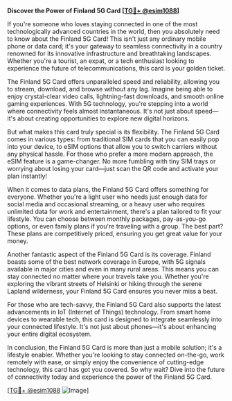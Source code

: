 **Discover the Power of Finland 5G Card [[TG💪+ @esim1088](https://t.me/s/esim1088)]**

If you're someone who loves staying connected in one of the most technologically advanced countries in the world, then you absolutely need to know about the Finland 5G Card! This isn't just any ordinary mobile phone or data card; it's your gateway to seamless connectivity in a country renowned for its innovative infrastructure and breathtaking landscapes. Whether you're a tourist, an expat, or a tech enthusiast looking to experience the future of telecommunications, this card is your golden ticket.

The Finland 5G Card offers unparalleled speed and reliability, allowing you to stream, download, and browse without any lag. Imagine being able to enjoy crystal-clear video calls, lightning-fast downloads, and smooth online gaming experiences. With 5G technology, you're stepping into a world where connectivity feels almost instantaneous. It's not just about speed—it's about creating opportunities to explore new digital horizons.

But what makes this card truly special is its flexibility. The Finland 5G Card comes in various types: from traditional SIM cards that you can easily pop into your device, to eSIM options that allow you to switch carriers without any physical hassle. For those who prefer a more modern approach, the eSIM feature is a game-changer. No more fumbling with tiny SIM trays or worrying about losing your card—just scan the QR code and activate your plan instantly!

When it comes to data plans, the Finland 5G Card offers something for everyone. Whether you're a light user who needs just enough data for social media and occasional streaming, or a heavy user who requires unlimited data for work and entertainment, there's a plan tailored to fit your lifestyle. You can choose between monthly packages, pay-as-you-go options, or even family plans if you're traveling with a group. The best part? These plans are competitively priced, ensuring you get great value for your money.

Another fantastic aspect of the Finland 5G Card is its coverage. Finland boasts some of the best network coverage in Europe, with 5G signals available in major cities and even in many rural areas. This means you can stay connected no matter where your travels take you. Whether you're exploring the vibrant streets of Helsinki or hiking through the serene Lapland wilderness, your Finland 5G Card ensures you never miss a beat.

For those who are tech-savvy, the Finland 5G Card also supports the latest advancements in IoT (Internet of Things) technology. From smart home devices to wearable tech, this card is designed to integrate seamlessly into your connected lifestyle. It's not just about phones—it's about enhancing your entire digital ecosystem.

In conclusion, the Finland 5G Card is more than just a mobile solution; it's a lifestyle enabler. Whether you're looking to stay connected on-the-go, work remotely with ease, or simply enjoy the convenience of cutting-edge technology, this card has got you covered. So why wait? Dive into the future of connectivity today and experience the power of the Finland 5G Card. 

[[TG💪+ @esim1088](https://t.me/s/esim1088) ![Image](https://i.postimg.cc/Y0z9fWf4/image.png)]
